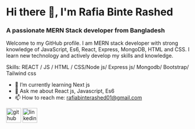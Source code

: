 # Hi there 👋, I'm Rafia Binte Rashed
###  A passionate MERN Stack developer from Bangladesh
Welcome to my GitHub profile. I am MERN stack developer with strong knowledge of JavaScript, Es6, React, Express, MongoDB, HTML and CSS. I learn new technology and actively develop my skills and knowledge.

Skills:  REACT / JS / HTML / CSS/Node js/ Express js/ Mongodb/ Bootstrap/ Tailwind css

- 🌱 I’m currently learning Next js 
- 💬 Ask me about React js, Javascript, Es6 
- 📫 How to reach me: rafiabinterashed01@gmail.com 


[<img src='https://cdn.jsdelivr.net/npm/simple-icons@3.0.1/icons/github.svg' alt='github' height='40'>](https://github.com/https://github.com/rafia02)  [<img src='https://cdn.jsdelivr.net/npm/simple-icons@3.0.1/icons/linkedin.svg' alt='linkedin' height='40'>](https://www.linkedin.com/in/https://www.linkedin.com/in/rafia-binte-rashed//)  


